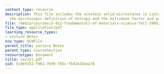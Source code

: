 ```yaml
---
content_type: resource
description: This file includes the einstein solid microstates in isolated systems,
  the microscopic definition of entropy and the boltzmann factor and partition function.
file: /media/courses/3-012-fundamentals-of-materials-science-fall-2005/5c0bfa52fd617b90f85cfbd2e2d1ea78_lec21t.pdf
file_type: application/pdf
learning_resource_types:
- Lecture Notes
ocw_type: OCWFile
parent_title: Lecture Notes
parent_type: CourseSection
resourcetype: Document
title: lec21t.pdf
uid: 5c0bfa52-fd61-7b90-f85c-fbd2e2d1ea78
---
```

